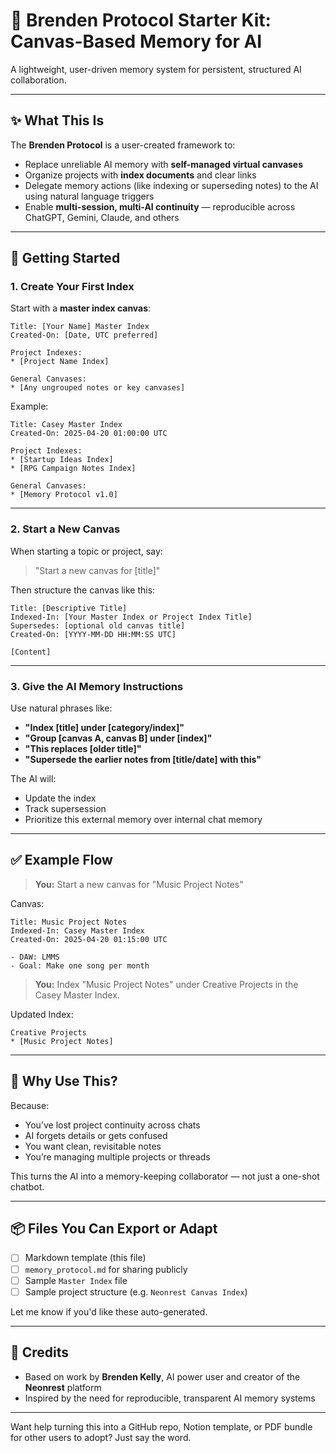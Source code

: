# 🧠 Brenden Protocol Starter Kit: Canvas-Based Memory for AI

A lightweight, user-driven memory system for persistent, structured AI collaboration.

---

## ✨ What This Is

The **Brenden Protocol** is a user-created framework to:
- Replace unreliable AI memory with **self-managed virtual canvases**
- Organize projects with **index documents** and clear links
- Delegate memory actions (like indexing or superseding notes) to the AI using natural language triggers
- Enable **multi-session, multi-AI continuity** — reproducible across ChatGPT, Gemini, Claude, and others

---

## 🔧 Getting Started

### 1. Create Your First Index
Start with a **master index canvas**:

```
Title: [Your Name] Master Index
Created-On: [Date, UTC preferred]

Project Indexes:
* [Project Name Index]

General Canvases:
* [Any ungrouped notes or key canvases]
```

Example:
```
Title: Casey Master Index
Created-On: 2025-04-20 01:00:00 UTC

Project Indexes:
* [Startup Ideas Index]
* [RPG Campaign Notes Index]

General Canvases:
* [Memory Protocol v1.0]
```

---

### 2. Start a New Canvas
When starting a topic or project, say:

> "Start a new canvas for [title]"

Then structure the canvas like this:
```
Title: [Descriptive Title]
Indexed-In: [Your Master Index or Project Index Title]
Supersedes: [optional old canvas title]
Created-On: [YYYY-MM-DD HH:MM:SS UTC]

[Content]
```

---

### 3. Give the AI Memory Instructions
Use natural phrases like:
- **"Index [title] under [category/index]"**
- **"Group [canvas A, canvas B] under [index]"**
- **"This replaces [older title]"**
- **"Supersede the earlier notes from [title/date] with this"**

The AI will:
- Update the index
- Track supersession
- Prioritize this external memory over internal chat memory

---

## ✅ Example Flow

> **You:** Start a new canvas for "Music Project Notes"

Canvas:
```
Title: Music Project Notes
Indexed-In: Casey Master Index
Created-On: 2025-04-20 01:15:00 UTC

- DAW: LMMS
- Goal: Make one song per month
```

> **You:** Index "Music Project Notes" under Creative Projects in the Casey Master Index.

Updated Index:
```
Creative Projects
* [Music Project Notes]
```

---

## 🧠 Why Use This?

Because:
- You’ve lost project continuity across chats
- AI forgets details or gets confused
- You want clean, revisitable notes
- You’re managing multiple projects or threads

This turns the AI into a memory-keeping collaborator — not just a one-shot chatbot.

---

## 📦 Files You Can Export or Adapt
- [ ] Markdown template (this file)
- [ ] `memory_protocol.md` for sharing publicly
- [ ] Sample `Master Index` file
- [ ] Sample project structure (e.g. `Neonrest Canvas Index`)

Let me know if you'd like these auto-generated.

---

## 🧩 Credits
- Based on work by **Brenden Kelly**, AI power user and creator of the **Neonrest** platform
- Inspired by the need for reproducible, transparent AI memory systems

---

Want help turning this into a GitHub repo, Notion template, or PDF bundle for other users to adopt?
Just say the word.